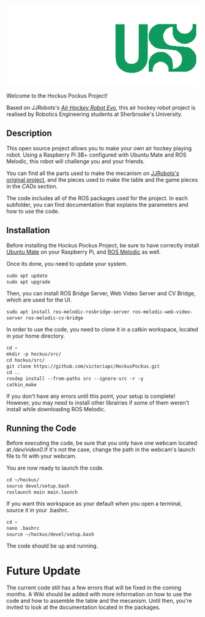 ![alt](ui/src/resources/logoProjetBlanc.png)

Welcome to the Hockus Pockus Project!

Based on JJRobots's [*Air Hockey Robot Evo*](https://www.jjrobots.com/the-open-source-air-hockey-robot/), this air hockey robot project is realised by Robotics Engineering students at Sherbrooke's University.

## Description

This open source project allows you to make your own air hockey playing robot. Using a Raspberry Pi 3B+ configured with Ubuntu Mate and ROS Melodic, this robot will challenge you and your friends.  

You can find all the parts used to make the mecanism on [JJRobots's original project](https://www.thingiverse.com/thing:1804534), and the pieces used to make the table and the game pieces in the *CADs* section. 

The code includes all of the ROS packages used for the project. In each subfolder, you can find documentation that explains the parameters and how to use the code.

## Installation

Before installing the Hockus Pockus Project, be sure to have correctly install [Ubuntu Mate](https://www.techradar.com/how-to/how-to-install-ubuntu-on-the-raspberry-pi) on your Raspberry Pi, and [ROS Melodic](http://wiki.ros.org/melodic/Installation/Debian) as well.

Once its done, you need to update your system.

    sudo apt update
    sudo apt upgrade
    
Then, you can install ROS Bridge Server, Web Video Server and CV Bridge, which are used for the UI.

    sudo apt install ros-melodic-rosbridge-server ros-melodic-web-video-server ros-melodic-cv-bridge
    
In order to use the code, you need to clone it in a catkin workspace, located in your home directory.

    cd ~
    mkdir -p hockus/src/
    cd hockus/src/
    git clone https://github.com/victoriapc/HockusPockus.git
    cd ..
    rosdep install --from-paths src --ignore-src -r -y
    catkin_make

If you don't have any errors until this point, your setup is complete! However, you may need to install other librairies if some of them weren't install while downloading ROS Melodic.

## Running the Code

Before executing the code, be sure that you only have one webcam located at */dev/video0*.If it's not the case, change the path in the webcam's launch file to fit with your webcam.

You are now ready to launch the code.

    cd ~/hockus/
    source devel/setup.bash
    roslaunch main main.launch

If you want this workspace as your default when you open a terminal, source it in your .bashrc.

    cd ~
    nano .bashrc
    source ~/hockus/devel/setup.bash
    
The code should be up and running. 

# Future Update

The current code still has a few errors that will be fixed in the coming months. A Wiki should be added with more information on how to use the code and how to assemble the table and the mecanism. Until then, you're invited to look at the documentation located in the packages.
